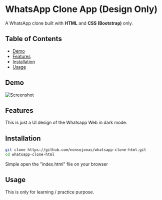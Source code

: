 # WhatsApp Clone App (Design Only)

A WhatsApp clone built with **HTML** and **CSS (Bootstrap)** only.

## Table of Contents

- [Demo](#demo)
- [Features](#features)
- [Installation](#installation)
- [Usage](#usage)

## Demo

![Screenshot](https://nonsojonas.com/img_files/portfolio/screenshot%20whatsapp%20clone.jpg)

## Features

This is just a UI design of the Whatsapp Web in dark mode.

## Installation

```bash
git clone https://github.com/nonsojonas/whatsapp-clone-html.git
cd whatsapp-clone-html
```

Simple open the "index.html" file on your browser

## Usage

This is only for learning / practice purpose.
